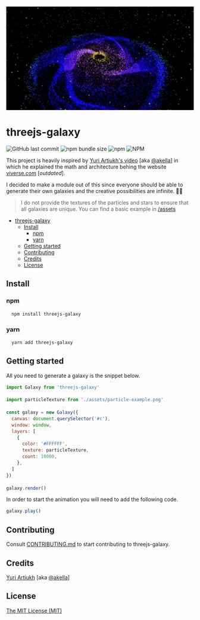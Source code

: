 ![Milkyway Galaxy](./assets/milkyway.webp?raw=true "Screenshot of the galaxy generated using threejs-galaxy")

# threejs-galaxy

![GitHub last commit](https://img.shields.io/github/last-commit/ggwzrd/threejs-galaxy)
![npm bundle size](https://img.shields.io/bundlephobia/min/threejs-galaxy)
![npm](https://img.shields.io/npm/v/threejs-galaxy)
![NPM](https://img.shields.io/npm/l/threejs-galaxy)

This project is heavily inspired by [Yuri Artiukh's video](https://www.youtube.com/watch?v=o_bEveIFfoM) [aka [@akella](https://github.com/akella)] in which he explained the math and architecture behing the website [viverse.com](https://www.viverse.com/) [*outdated*].

I decided to make a module out of this since everyone should be able to generate their own galaxies and the creative possibilities are infinite. 👨‍🚀

> I do not provide the textures of the particles and stars to ensure that all galaxies are unique. You can find a basic example in [/assets](./assets/particle-example.png)

- [threejs-galaxy](#threejs-galaxy)
  - [Install](#install)
    - [npm](#npm)
    - [yarn](#yarn)
  - [Getting started](#getting-started)
  - [Contributing](#contributing)
  - [Credits](#credits)
  - [License](#license)

## Install

### npm

```bash
  npm install threejs-galaxy
```

### yarn

```bash
  yarn add threejs-galaxy
```

## Getting started

All you need to generate a galaxy is the snippet below.

```js
import Galaxy from 'threejs-galaxy'

import particleTexture from './assets/particle-example.png'

const galaxy = new Galaxy({
  canvas: document.querySelector('#c'),
  window: window,
  layers: [
    {
      color: '#FFFFFF',
      texture: particleTexture,
      count: 10000,
    },
  ]
})

galaxy.render()
```

In order to start the animation you will need to add the following code.

```js
galaxy.play()
```

## Contributing

Consult [CONTRIBUTING.md](./CONTRIBUTING.md) to start contributing to threejs-galaxy.

## Credits

[Yuri Artiukh](https://www.youtube.com/watch?v=o_bEveIFfoM) [aka [@akella](https://github.com/akella)]

## License

[The MIT License (MIT)](./LICENCE.txt)
